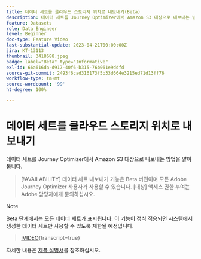 ```yaml
---
title: 데이터 세트를 클라우드 스토리지 위치로 내보내기(Beta)
description: 데이터 세트를 Journey Optimizer에서 Amazon S3 대상으로 내보내는 방법을 알아봅니다.
feature: Datasets
role: Data Engineer
level: Beginner
doc-type: Feature Video
last-substantial-update: 2023-04-21T00:00:00Z
jira: KT-13113
thumbnail: 3418688.jpeg
badge: label="Beta" type="Informative"
exl-id: 66a616da-d917-40f6-b315-76b061e9ddfd
source-git-commit: 2493f6cad316173f5b33d664e3215ed71d13ff76
workflow-type: tm+mt
source-wordcount: '99'
ht-degree: 100%

---
```


# 데이터 세트를 클라우드 스토리지 위치로 내보내기

데이터 세트를 Journey Optimizer에서 Amazon S3 대상으로 내보내는 방법을 알아봅니다.

>[!AVAILABILITY]
>데이터 세트 내보내기 기능은 Beta 버전이며 모든 Adobe Journey Optimizer 사용자가 사용할 수 있습니다. [대상] 액세스 권한 부여는 Adobe 담당자에게 문의하십시오.

>[!NOTE]
>Beta 단계에서는 모든 데이터 세트가 표시됩니다. 이 기능이 정식 적용되면 시스템에서 생성한 데이터 세트만 사용할 수 있도록 제한될 예정입니다.

>[!VIDEO](https://video.tv.adobe.com/v/3418688/?quality=12&learn=on){transcript=true}

자세한 내용은 [제품 설명서](https://experienceleague.adobe.com/docs/journey-optimizer/using/data-management/datasets/export-datasets.html?lang=ko)를 참조하십시오.
